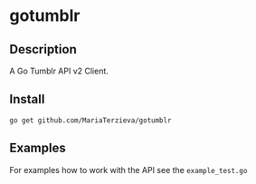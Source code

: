 gotumblr
========

Description
-----------

A Go Tumblr API v2 Client.

Install
-------

`go get github.com/MariaTerzieva/gotumblr`

Examples
--------

For examples how to work with the API see the `example_test.go`
